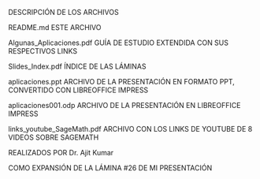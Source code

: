 DESCRIPCIÓN DE LOS ARCHIVOS

README.md	 ESTE ARCHIVO

Algunas_Aplicaciones.pdf GUÍA DE ESTUDIO EXTENDIDA CON SUS RESPECTIVOS LINKS

Slides_Index.pdf	ÍNDICE DE LAS LÁMINAS

aplicaciones.ppt  ARCHIVO DE LA PRESENTACIÓN EN FORMATO PPT, CONVERTIDO CON LIBREOFFICE IMPRESS

aplicaciones001.odp	ARCHIVO DE LA PRESENTACIÓN EN LIBREOFFICE IMPRESS

links_youtube_SageMath.pdf ARCHIVO CON LOS LINKS DE YOUTUBE DE 8 VIDEOS SOBRE SAGEMATH 

REALIZADOS POR Dr. Ajit Kumar

COMO EXPANSIÓN DE LA LÁMINA #26 DE MI PRESENTACIÓN
